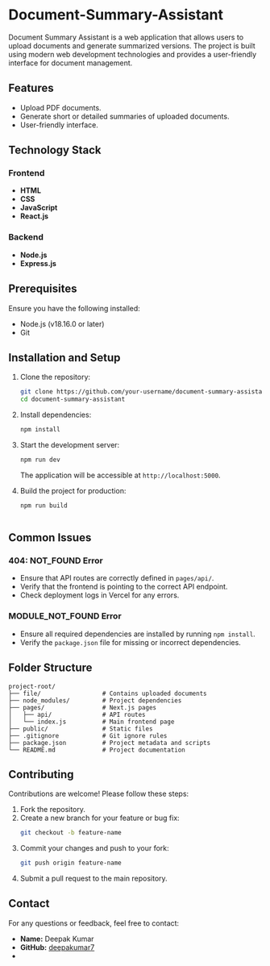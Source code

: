 # Document-Summary-Assistant

Document Summary Assistant is a web application that allows users to upload documents and generate summarized versions. The project is built using modern web development technologies and provides a user-friendly interface for document management.

## Features

- Upload PDF documents.
- Generate short or detailed summaries of uploaded documents.
- User-friendly interface.

## Technology Stack

### Frontend
- **HTML**
- **CSS**
- **JavaScript**
- **React.js**

### Backend
- **Node.js**
- **Express.js**



## Prerequisites

Ensure you have the following installed:
- Node.js (v18.16.0 or later)
- Git

## Installation and Setup

1. Clone the repository:
   ```bash
   git clone https://github.com/your-username/document-summary-assistant.git
   cd document-summary-assistant
   ```

2. Install dependencies:
   ```bash
   npm install
   ```

3. Start the development server:
   ```bash
   npm run dev
   ```
   The application will be accessible at `http://localhost:5000`.

4. Build the project for production:
   ```bash
   npm run build
   ```


   ```

## Common Issues

### 404: NOT_FOUND Error
- Ensure that API routes are correctly defined in `pages/api/`.
- Verify that the frontend is pointing to the correct API endpoint.
- Check deployment logs in Vercel for any errors.

### MODULE_NOT_FOUND Error
- Ensure all required dependencies are installed by running `npm install`.
- Verify the `package.json` file for missing or incorrect dependencies.

## Folder Structure

```
project-root/
├── file/                 # Contains uploaded documents
├── node_modules/         # Project dependencies
├── pages/                # Next.js pages
│   ├── api/              # API routes
│   └── index.js          # Main frontend page
├── public/               # Static files
├── .gitignore            # Git ignore rules
├── package.json          # Project metadata and scripts
└── README.md             # Project documentation
```

## Contributing

Contributions are welcome! Please follow these steps:
1. Fork the repository.
2. Create a new branch for your feature or bug fix:
   ```bash
   git checkout -b feature-name
   ```
3. Commit your changes and push to your fork:
   ```bash
   git push origin feature-name
   ```
4. Submit a pull request to the main repository.



## Contact

For any questions or feedback, feel free to contact:
- **Name:** Deepak Kumar
- **GitHub:** [deepakumar7](https://github.com/deepakumar7)
-


